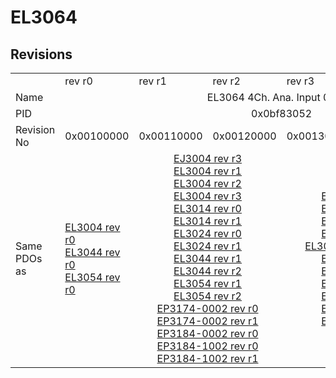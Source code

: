 # EL3064

## Revisions
<table>
<tr>
<td></td>
<td>rev r0</td>
<td>rev r1</td>
<td>rev r2</td>
<td>rev r3</td>
<td>rev r4</td>
<td>rev r5</td>
</tr>
<tr>
<td>Name</td>
<td colspan=6 align="center">EL3064 4Ch. Ana. Input 0-10V</td>
</tr>
<tr>
<td>PID</td>
<td colspan=6 align="center">0x0bf83052</td>
</tr>
<tr>
<td>Revision No</td>
<td>0x00100000</td>
<td>0x00110000</td>
<td>0x00120000</td>
<td>0x00130000</td>
<td>0x00140000</td>
<td>0x00150000</td>
</tr>
<tr>
<td>Same PDOs as</td>
<td><a href="EL3004.md">EL3004 rev r0</a><br/><a href="EL3044.md">EL3044 rev r0</a><br/><a href="EL3054.md">EL3054 rev r0</a></td>
<td colspan=2 align="center"><a href="EJ3004.md">EJ3004 rev r3</a><br/><a href="EL3004.md">EL3004 rev r1</a><br/><a href="EL3004.md">EL3004 rev r2</a><br/><a href="EL3004.md">EL3004 rev r3</a><br/><a href="EL3014.md">EL3014 rev r0</a><br/><a href="EL3014.md">EL3014 rev r1</a><br/><a href="EL3024.md">EL3024 rev r0</a><br/><a href="EL3024.md">EL3024 rev r1</a><br/><a href="EL3044.md">EL3044 rev r1</a><br/><a href="EL3044.md">EL3044 rev r2</a><br/><a href="EL3054.md">EL3054 rev r1</a><br/><a href="EL3054.md">EL3054 rev r2</a><br/><a href="EP3174-0002.md">EP3174-0002 rev r0</a><br/><a href="EP3174-0002.md">EP3174-0002 rev r1</a><br/><a href="EP3184-0002.md">EP3184-0002 rev r0</a><br/><a href="EP3184-1002.md">EP3184-1002 rev r0</a><br/><a href="EP3184-1002.md">EP3184-1002 rev r1</a></td>
<td colspan=2 align="center"><a href="EL3004.md">EL3004 rev r4</a><br/><a href="EL3004.md">EL3004 rev r5</a><br/><a href="EL3014.md">EL3014 rev r2</a><br/><a href="EL3014.md">EL3014 rev r3</a><br/><a href="EL3024-0018.md">EL3024-0018 rev r3</a><br/><a href="EL3024.md">EL3024 rev r2</a><br/><a href="EL3024.md">EL3024 rev r3</a><br/><a href="EL3044.md">EL3044 rev r3</a><br/><a href="EL3044.md">EL3044 rev r4</a><br/><a href="EL3054.md">EL3054 rev r3</a><br/><a href="EL3054.md">EL3054 rev r4</a></td>
<td><a href="EL3004.md">EL3004 rev r6</a><br/><a href="EL3044.md">EL3044 rev r5</a><br/><a href="EL3054.md">EL3054 rev r5</a><br/><a href="EL3054.md">EL3054 rev r6</a></td>
</tr>
</table>
